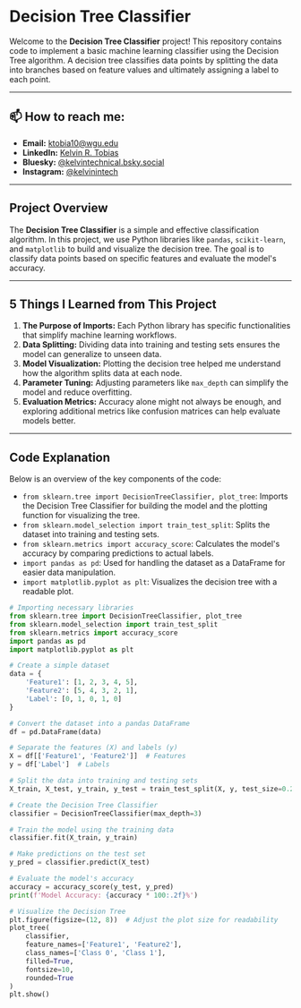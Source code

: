 

# <h1>Decision Tree Classifier</h1>

<p>Welcome to the <strong>Decision Tree Classifier</strong> project! This repository contains code to implement a basic machine learning classifier using the Decision Tree algorithm. A decision tree classifies data points by splitting the data into branches based on feature values and ultimately assigning a label to each point.</p>

---

## <h2>📫 How to reach me:</h2>

<ul>
  <li><strong>Email:</strong> <a href="mailto:ktobia10@wgu.edu">ktobia10@wgu.edu</a></li>
  <li><strong>LinkedIn:</strong> <a href="https://www.linkedin.com/in/kelvin-r-tobias-211949219/">Kelvin R. Tobias</a></li>
  <li><strong>Bluesky:</strong> <a href="https://bsky.app/profile/kelvintechnical.bsky.social">@kelvintechnical.bsky.social</a></li>
  <li><strong>Instagram:</strong> <a href="https://www.instagram.com/kelvinintech/">@kelvinintech</a></li>
</ul>

---

## <h2>Project Overview</h2>

<p>The <strong>Decision Tree Classifier</strong> is a simple and effective classification algorithm. In this project, we use Python libraries like <code>pandas</code>, <code>scikit-learn</code>, and <code>matplotlib</code> to build and visualize the decision tree. The goal is to classify data points based on specific features and evaluate the model's accuracy.</p>

---

## <h2>5 Things I Learned from This Project</h2>

<ol>
  <li><strong>The Purpose of Imports:</strong> Each Python library has specific functionalities that simplify machine learning workflows.</li>
  <li><strong>Data Splitting:</strong> Dividing data into training and testing sets ensures the model can generalize to unseen data.</li>
  <li><strong>Model Visualization:</strong> Plotting the decision tree helped me understand how the algorithm splits data at each node.</li>
  <li><strong>Parameter Tuning:</strong> Adjusting parameters like <code>max_depth</code> can simplify the model and reduce overfitting.</li>
  <li><strong>Evaluation Metrics:</strong> Accuracy alone might not always be enough, and exploring additional metrics like confusion matrices can help evaluate models better.</li>
</ol>

---

## <h2>Code Explanation</h2>

<p>Below is an overview of the key components of the code:</p>

<ul>
  <li><code>from sklearn.tree import DecisionTreeClassifier, plot_tree</code>: Imports the Decision Tree Classifier for building the model and the plotting function for visualizing the tree.</li>
  <li><code>from sklearn.model_selection import train_test_split</code>: Splits the dataset into training and testing sets.</li>
  <li><code>from sklearn.metrics import accuracy_score</code>: Calculates the model's accuracy by comparing predictions to actual labels.</li>
  <li><code>import pandas as pd</code>: Used for handling the dataset as a DataFrame for easier data manipulation.</li>
  <li><code>import matplotlib.pyplot as plt</code>: Visualizes the decision tree with a readable plot.</li>
</ul>

```python
# Importing necessary libraries
from sklearn.tree import DecisionTreeClassifier, plot_tree
from sklearn.model_selection import train_test_split
from sklearn.metrics import accuracy_score
import pandas as pd
import matplotlib.pyplot as plt

# Create a simple dataset
data = {
    'Feature1': [1, 2, 3, 4, 5],
    'Feature2': [5, 4, 3, 2, 1],
    'Label': [0, 1, 0, 1, 0]
}

# Convert the dataset into a pandas DataFrame
df = pd.DataFrame(data)

# Separate the features (X) and labels (y)
X = df[['Feature1', 'Feature2']]  # Features
y = df['Label']  # Labels

# Split the data into training and testing sets
X_train, X_test, y_train, y_test = train_test_split(X, y, test_size=0.2, random_state=42)

# Create the Decision Tree Classifier
classifier = DecisionTreeClassifier(max_depth=3)

# Train the model using the training data
classifier.fit(X_train, y_train)

# Make predictions on the test set
y_pred = classifier.predict(X_test)

# Evaluate the model's accuracy
accuracy = accuracy_score(y_test, y_pred)
print(f'Model Accuracy: {accuracy * 100:.2f}%')

# Visualize the Decision Tree
plt.figure(figsize=(12, 8))  # Adjust the plot size for readability
plot_tree(
    classifier, 
    feature_names=['Feature1', 'Feature2'], 
    class_names=['Class 0', 'Class 1'], 
    filled=True, 
    fontsize=10, 
    rounded=True
)
plt.show()
